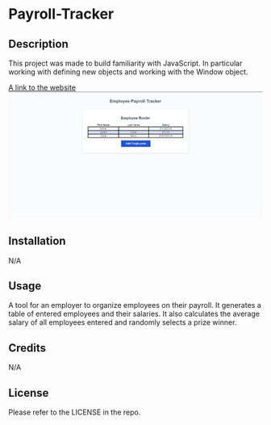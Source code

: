 # Payroll-Tracker

## Description
This project was made to build familiarity with JavaScript. In particular working with defining new objects and working with the Window object.

[A link to the website](https://akaufmanfrey.github.io/Payroll-Tracker/)
![A screenshot of the website](./assets/images/payroll_screenshot.PNG)

## Installation

N/A

## Usage

A tool for an employer to organize employees on their payroll. It generates a table of entered employees and their salaries. It also calculates the average salary of all employees entered and randomly selects a prize winner.
## Credits

N/A

## License

Please refer to the LICENSE in the repo.